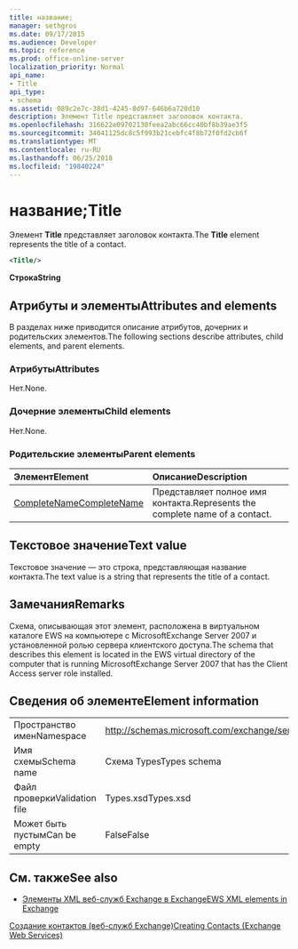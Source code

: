 ```yaml
---
title: название;
manager: sethgros
ms.date: 09/17/2015
ms.audience: Developer
ms.topic: reference
ms.prod: office-online-server
localization_priority: Normal
api_name:
- Title
api_type:
- schema
ms.assetid: 089c2e7c-38d1-4245-8d97-646b6a720d10
description: Элемент Title представляет заголовок контакта.
ms.openlocfilehash: 316622e09702130feea2abc66cc40bf8b39ae3f5
ms.sourcegitcommit: 34041125dc8c5f993b21cebfc4f8b72f0fd2cb6f
ms.translationtype: MT
ms.contentlocale: ru-RU
ms.lasthandoff: 06/25/2018
ms.locfileid: "19840224"
---
```

# <a name="title"></a><span data-ttu-id="a7510-103">название;</span><span class="sxs-lookup"><span data-stu-id="a7510-103">Title</span></span>

<span data-ttu-id="a7510-104">Элемент **Title** представляет заголовок контакта.</span><span class="sxs-lookup"><span data-stu-id="a7510-104">The **Title** element represents the title of a contact.</span></span> 
  
```xml
<Title/>
```

 <span data-ttu-id="a7510-105">**Строка**</span><span class="sxs-lookup"><span data-stu-id="a7510-105">**String**</span></span>
## <a name="attributes-and-elements"></a><span data-ttu-id="a7510-106">Атрибуты и элементы</span><span class="sxs-lookup"><span data-stu-id="a7510-106">Attributes and elements</span></span>

<span data-ttu-id="a7510-107">В разделах ниже приводится описание атрибутов, дочерних и родительских элементов.</span><span class="sxs-lookup"><span data-stu-id="a7510-107">The following sections describe attributes, child elements, and parent elements.</span></span>
  
### <a name="attributes"></a><span data-ttu-id="a7510-108">Атрибуты</span><span class="sxs-lookup"><span data-stu-id="a7510-108">Attributes</span></span>

<span data-ttu-id="a7510-109">Нет.</span><span class="sxs-lookup"><span data-stu-id="a7510-109">None.</span></span>
  
### <a name="child-elements"></a><span data-ttu-id="a7510-110">Дочерние элементы</span><span class="sxs-lookup"><span data-stu-id="a7510-110">Child elements</span></span>

<span data-ttu-id="a7510-111">Нет.</span><span class="sxs-lookup"><span data-stu-id="a7510-111">None.</span></span>
  
### <a name="parent-elements"></a><span data-ttu-id="a7510-112">Родительские элементы</span><span class="sxs-lookup"><span data-stu-id="a7510-112">Parent elements</span></span>

|<span data-ttu-id="a7510-113">**Элемент**</span><span class="sxs-lookup"><span data-stu-id="a7510-113">**Element**</span></span>|<span data-ttu-id="a7510-114">**Описание**</span><span class="sxs-lookup"><span data-stu-id="a7510-114">**Description**</span></span>|
|:-----|:-----|
|[<span data-ttu-id="a7510-115">CompleteName</span><span class="sxs-lookup"><span data-stu-id="a7510-115">CompleteName</span></span>](completename.md) <br/> |<span data-ttu-id="a7510-116">Представляет полное имя контакта.</span><span class="sxs-lookup"><span data-stu-id="a7510-116">Represents the complete name of a contact.</span></span>  <br/> |
   
## <a name="text-value"></a><span data-ttu-id="a7510-117">Текстовое значение</span><span class="sxs-lookup"><span data-stu-id="a7510-117">Text value</span></span>

<span data-ttu-id="a7510-118">Текстовое значение — это строка, представляющая название контакта.</span><span class="sxs-lookup"><span data-stu-id="a7510-118">The text value is a string that represents the title of a contact.</span></span>
  
## <a name="remarks"></a><span data-ttu-id="a7510-119">Замечания</span><span class="sxs-lookup"><span data-stu-id="a7510-119">Remarks</span></span>

<span data-ttu-id="a7510-120">Схема, описывающая этот элемент, расположена в виртуальном каталоге EWS на компьютере с MicrosoftExchange Server 2007 и установленной ролью сервера клиентского доступа.</span><span class="sxs-lookup"><span data-stu-id="a7510-120">The schema that describes this element is located in the EWS virtual directory of the computer that is running MicrosoftExchange Server 2007 that has the Client Access server role installed.</span></span>
  
## <a name="element-information"></a><span data-ttu-id="a7510-121">Сведения об элементе</span><span class="sxs-lookup"><span data-stu-id="a7510-121">Element information</span></span>

|||
|:-----|:-----|
|<span data-ttu-id="a7510-122">Пространство имен</span><span class="sxs-lookup"><span data-stu-id="a7510-122">Namespace</span></span>  <br/> |http://schemas.microsoft.com/exchange/services/2006/types  <br/> |
|<span data-ttu-id="a7510-123">Имя схемы</span><span class="sxs-lookup"><span data-stu-id="a7510-123">Schema name</span></span>  <br/> |<span data-ttu-id="a7510-124">Схема Types</span><span class="sxs-lookup"><span data-stu-id="a7510-124">Types schema</span></span>  <br/> |
|<span data-ttu-id="a7510-125">Файл проверки</span><span class="sxs-lookup"><span data-stu-id="a7510-125">Validation file</span></span>  <br/> |<span data-ttu-id="a7510-126">Types.xsd</span><span class="sxs-lookup"><span data-stu-id="a7510-126">Types.xsd</span></span>  <br/> |
|<span data-ttu-id="a7510-127">Может быть пустым</span><span class="sxs-lookup"><span data-stu-id="a7510-127">Can be empty</span></span>  <br/> |<span data-ttu-id="a7510-128">False</span><span class="sxs-lookup"><span data-stu-id="a7510-128">False</span></span>  <br/> |
   
## <a name="see-also"></a><span data-ttu-id="a7510-129">См. также</span><span class="sxs-lookup"><span data-stu-id="a7510-129">See also</span></span>



- [<span data-ttu-id="a7510-130">Элементы XML веб-служб Exchange в Exchange</span><span class="sxs-lookup"><span data-stu-id="a7510-130">EWS XML elements in Exchange</span></span>](ews-xml-elements-in-exchange.md)


[<span data-ttu-id="a7510-131">Создание контактов (веб-служб Exchange)</span><span class="sxs-lookup"><span data-stu-id="a7510-131">Creating Contacts (Exchange Web Services)</span></span>](http://msdn.microsoft.com/library/4845917e-70d1-481c-bbd7-011ec6571789%28Office.15%29.aspx)

